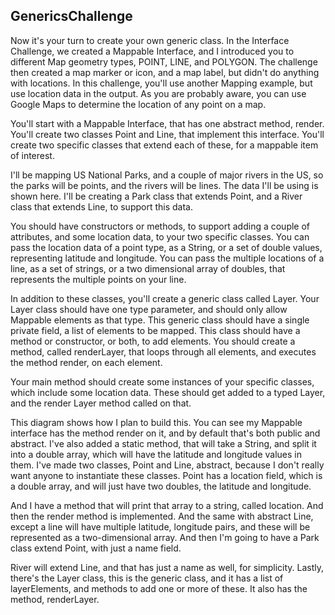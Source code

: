## GenericsChallenge

Now it's your turn to create your own generic class.
In the Interface Challenge, we created a Mappable Interface, and I introduced you to different Map geometry types, POINT, LINE, and POLYGON.
The challenge then created a map marker or icon, and a map label, but didn't do anything with locations.
In this challenge, you'll use another Mapping example, but use location data in the output.
As you are probably aware, you can use Google Maps to determine the location of any point on a map.

You'll start with a Mappable Interface, that has one abstract method, render.
You'll create two classes Point and Line, that implement this interface.
You'll create two specific classes that extend each of these, for a mappable item of interest.

I'll be mapping US National Parks, and a couple of major rivers in the US, so the parks will be points, and the rivers will be lines.
The data I'll be using is shown here.
I'll be creating a Park class that extends Point, and a River class that extends Line, to support this data.

You should have constructors or methods, to support adding a couple of attributes, and some location data, to your two specific classes.
You can pass the location data of a point type, as a String, or a set of double values, representing latitude and longitude.
You can pass the multiple locations of a line, as a set of strings, or a two dimensional array of doubles, that represents the multiple points on your line.

In addition to these classes, you'll create a generic class called Layer.
Your Layer class should have one type parameter, and should only allow Mappable elements as that type.
This generic class should have a single private field, a list of elements to be mapped.
This class should have a method or constructor, or both, to add elements.
You should create a method, called renderLayer, that loops through all elements, and executes the method render, on each element.

Your main method should create some instances of your specific classes, which include some location data.
These should get added to a typed Layer, and the render Layer method called on that.

This diagram shows how I plan to build this.
You can see my Mappable interface has the method render on it, and by default that's both public and abstract.
I've also added a static method, that will take a String, and split it into a double array, which will have the latitude and longitude values in them.
I've made two classes, Point and Line, abstract, because I don't really want anyone to instantiate these classes.
Point has a location field, which is a double array, and will just have two doubles, the latitude and longitude.

And I have a method that will print that array to a string, called location.
And then the render method is implemented.
And the same with abstract Line, except a line will have multiple latitude, longitude pairs, and these will be represented as a two-dimensional array.
And then I'm going to have a Park class extend Point, with just a name field.

River will extend Line, and that has just a name as well, for simplicity.
Lastly, there's the Layer class, this is the generic class, and it has a list of layerElements, and methods to add one or more of these.
It also has the method, renderLayer.